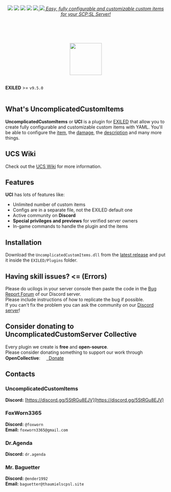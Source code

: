 <div align="center"><a href="https://github.com/UncomplicatedCustomServer/UncomplicatedCustomItems/releases/latest"><img src="https://img.shields.io/github/v/release/UncomplicatedCustomServer/UncomplicatedCustomItems"></a> <a href="https://github.com/UncomplicatedCustomServer/UncomplicatedCustomItems/releases/latest"><img src="https://img.shields.io/github/downloads/UncomplicatedCustomServer/UncomplicatedCustomItems/total"></a> <a href="https://github.com/UncomplicatedCustomServer/UncomplicatedCustomItems/pulls"><img src="https://img.shields.io/github/issues-pr/UncomplicatedCustomServer/UncomplicatedCustomItems"></a> <a href="https://github.com/UncomplicatedCustomServer/UncomplicatedCustomItems/pulls"><img src="https://img.shields.io/github/issues-pr-closed/UncomplicatedCustomServer/UncomplicatedCustomItems"></a> <a href="https://github.com/UncomplicatedCustomServer/UncomplicatedCustomItems/commits/main/"><img src="https://badgen.net/github/commits/UncomplicatedCustomServer/UncomplicatedCustomItems/main">

  <img src="https://github.com/UncomplicatedCustomServer/UncomplicatedCustomItems/blob/074974d4c5f5455b15b425ba184b61e972873719/test_promo_banner.png">
  <i>Easy, fully configurable and customizable custom items for your SCP:SL Server!</i>

  <br><br>
  <br><br>
    <a href='https://discord.gg/5StRGu8EJV'><img src='https://www.allkpop.com/upload/2021/01/content/262046/1611711962-discord-button.png' height="100"></a>
  <br><br>
</div>

**EXILED** >= `v9.5.0`
<br><br>

## What's UncomplicatedCustomItems
**UncomplicatedCustomItems** or **UCI** is a plugin for [EXILED](https://github.com/ExMod-Team/EXILED) that allow you to create fully configurable and customizable custom items with YAML.
You'll be able to configure the <ins>item</ins>, the <ins>damage</ins>, the <ins>description</ins> and many more things. 

## UCS Wiki
Check out the [UCS Wiki](https://uci.thaumielscpsl.site/ucswiki) for more information.

## Features
**UCI** has lots of features like:
- Unlimited number of custom items
- Configs are in a separate file, not the EXILED default one
- Active community on **Discord**
- __Special privileges and previews__ for verified server owners
- In-game commands to handle the plugin and the items

## Installation
Download the `UncomplicatedCustomItems.dll` from the [latest release](https://github.com/UncomplicatedCustomServer/UncomplicatedCustomItems/releases/latest) and put it inside the `EXILED/Plugins` folder.

## Having skill issues? <= (Errors)
Please do ucilogs in your server console then paste the code in the [Bug Report Forum](https://discord.com/channels/1170301876990914631/1230615155193151602) of our Discord server. <br> Please include instructions of how to replicate the bug if possible. <br>
If you can't fix the problem you can ask the community on our [Discord server](https://discord.gg/5StRGu8EJV)!

## Consider donating to UncomplicatedCustomServer Collective
Every plugin we create is **free** and **open-source**.\
Please consider donating something to support our work through **OpenCollective**: 
<a href="https://opencollective.com/ucs"><img height="15" src="https://raw.githubusercontent.com/UncomplicatedCustomServer/UncomplicatedCustomRoles/refs/heads/resources/oc_icon.png">&nbsp;&nbsp;Donate</a>

## Contacts
### UncomplicatedCustomItems
  **Discord:** [https://discord.gg/5StRGu8EJV](https://discord.gg/5StRGu8EJV)

### FoxWorn3365
  **Discord:** `@foxworn`\
  **Email:** `foxworn3365@gmail.com`
### Dr.Agenda
  **Discord:** `dr.agenda`
### Mr. Baguetter
  **Discord:** `@ender1992`\
  **Email:** `baguetter@thaumielscpsl.site`
